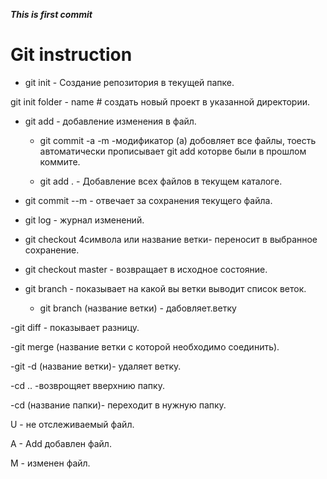 ***This is first commit***

# Git instruction

 - git init - Создание репозитория в текущей папке. 

 git init folder - name # создать новый проект в указанной директории.

- git add - добавление изменения в файл.

  - git commit -a -m -модификатор (a) добовляет все файлы, тоесть автоматически прописывает git add  которве были в прошлом коммите. 

  - git add . - Добавление всех файлов в текущем каталоге.

- git commit --m - отвечает за сохранения текущего файла.

- git log - журнал изменений.

- git checkout 4символа или название ветки- переносит в выбранное сохранение.

- git checkout master - возвращает в исходное состояние.

- git branch - показывает на какой вы ветки выводит список веток.
  
   - git branch (название ветки) - дабовляет.ветку
 
-git diff - показывает разницу.

-git merge (название ветки с которой необходимо соединить).

-git -d (название ветки)- удаляет ветку.

-cd .. -возврощяет вверхнию папку.

-cd (название папки)- переходит в нужную папку.

U - не отслеживаемый файл.

A - Add добавлен файл.

M - изменен файл.
